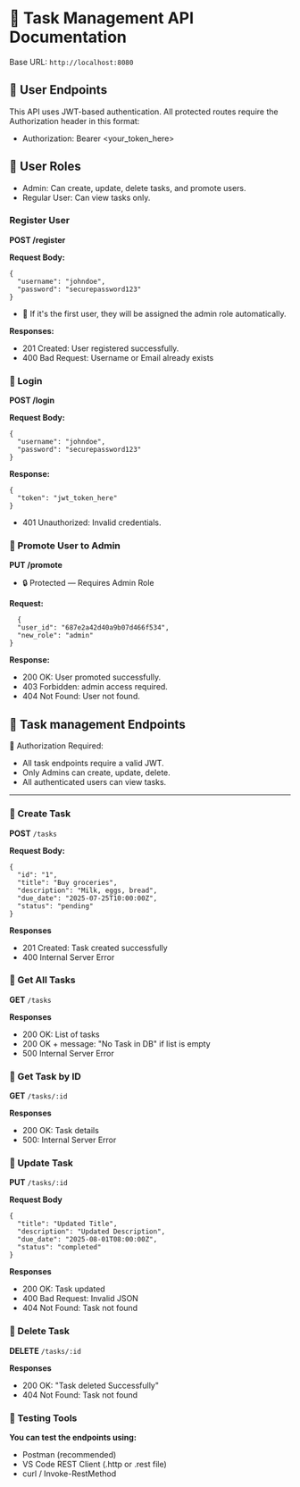 # 📘 Task Management API Documentation

Base URL: `http://localhost:8080`

## 📌 User Endpoints
This API uses JWT-based authentication. All protected routes require the Authorization header in this format:
- Authorization: Bearer <your_token_here>

 ## 📌 User Roles
- Admin: Can create, update, delete tasks, and promote users.
- Regular User: Can view tasks only.

### Register User
 **POST /register**

**Request Body:**

```
{
  "username": "johndoe",
  "password": "securepassword123"
}
```

- 📌 If it's the first user, they will be assigned the admin role automatically.

**Responses:**

- 201 Created: User registered successfully.
- 400 Bad Request: Username or Email already exists

### 🔹 Login
**POST /login**

**Request Body:**
```
{
  "username": "johndoe",
  "password": "securepassword123"
}
```

**Response:**
```
{
  "token": "jwt_token_here"
}
```
- 401 Unauthorized: Invalid credentials.

### 🔹 Promote User to Admin
**PUT /promote**
- 🔒 Protected — Requires Admin Role

**Request:**
```
  {
  "user_id": "687e2a42d40a9b07d466f534",
  "new_role": "admin"
}
```

**Response:**

- 200 OK: User promoted successfully.
- 403 Forbidden: admin access required.
- 404 Not Found: User not found.




## 📌 Task management Endpoints
🔐 Authorization Required:
- All task endpoints require a valid JWT.
- Only Admins can create, update, delete.
- All authenticated users can view tasks.

---

### 🔹 Create Task

**POST** `/tasks`

**Request Body:**
```
{
  "id": "1",
  "title": "Buy groceries",
  "description": "Milk, eggs, bread",
  "due_date": "2025-07-25T10:00:00Z",
  "status": "pending"
}
```
**Responses**
- 201 Created: Task created successfully
- 400 Internal Server Error

### 🔹 Get All Tasks

**GET** `/tasks`

**Responses**

- 200 OK: List of tasks
- 200 OK + message: "No Task in DB" if list is empty
- 500 Internal Server Error

### 🔹 Get Task by ID

**GET** `/tasks/:id`

**Responses**

- 200 OK: Task details
- 500: Internal Server Error

### 🔹 Update Task
**PUT** `/tasks/:id`

**Request Body**

```
{
  "title": "Updated Title",
  "description": "Updated Description",
  "due_date": "2025-08-01T08:00:00Z",
  "status": "completed"
}
```

**Responses**

- 200 OK: Task updated
- 400 Bad Request: Invalid JSON
- 404 Not Found: Task not found

### 🔹 Delete Task

**DELETE** `/tasks/:id`

**Responses**

- 200 OK: "Task deleted Successfully"
- 404 Not Found: Task not found

### 🧪 Testing Tools
**You can test the endpoints using:**
- Postman (recommended)
- VS Code REST Client (.http or .rest file)
- curl / Invoke-RestMethod



